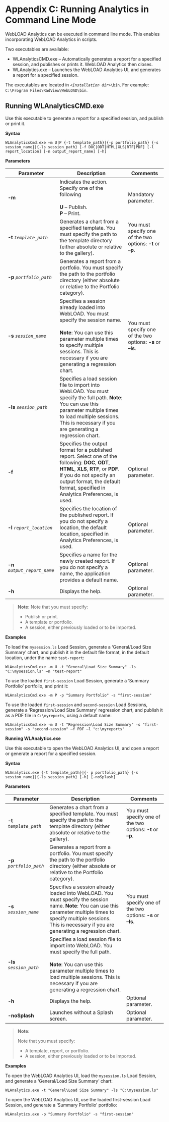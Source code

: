 # Appendix C: Running Analytics in Command Line Mode



WebLOAD Analytics can be executed in command line mode. This enables incorporating WebLOAD Analytics in scripts. 



Two executables are available: 

- WLAnalyticsCMD.exe – Automatically generates a report for a specified session, and publishes or prints it. WebLOAD Analytics then closes. 
- WLAnalytics.exe – Launches the WebLOAD Analytics UI, and generates a report for a specified session.  

The executables are located in *`<Installation dir>`*`\bin`. For example: `C:\Program Files\RadView\WebLOAD\bin`.



## Running WLAnalyticsCMD.exe

Use this executable to generate a report for a specified session, and publish or print it. 

**Syntax** 

`WLAnalyticsCmd.exe –m U|P {-t template_path}|{-p portfolio_path} {-s session_name}|{-ls session_path} [-f DOC|ODT|HTML|XLS|RTF|PDF] [-l report_location] [-n output_report_name] [-h]` 



**Parameters** 

| **Parameter**                | **Description**                                              | **Comments**                                                 |
| ---------------------------- | ------------------------------------------------------------ | ------------------------------------------------------------ |
| **-m**                       | Indicates  the action. Specify one of the following<br><br> **U** – Publish. <br>**P** – Print. | Mandatory  parameter.                                        |
| **-t** *`template_path`*       | Generates  a chart from a specified template. You must specify the path to the template  directory (either absolute or relative to the gallery). | You must  specify one of the two options: **-t** or **–p**.  |
| **-p** *`portfolio_path`*      | Generates  a report from a portfolio.  You must  specify the path to the portfolio directory (either absolute or relative to  the Portfolio category). |                                                              |
| **-s** *`session_name`*        | Specifies  a session already loaded into WebLOAD.  You must  specify the session name.<br><br> **Note**: You can use this parameter multiple times to  specify multiple sessions. This is necessary if you are generating a  regression chart. | You must specify one of the two  options: **-s** or **–ls**. |
| **-ls** *`session_path`*       | Specifies  a load session file to import into WebLOAD.  You must  specify the full path.  **Note**: You can use this parameter multiple times to load multiple sessions. This  is necessary if you are generating a regression chart. |                                                              |
| **-f**                       | Specifies  the output format for a published report.  Select  one of the following: **DOC**, **ODT**, **HTML**, **XLS**, **RTF**, or **PDF**.<br>  If you  do not specify an output format, the default format, specified in Analytics  Preferences, is used. | Optional parameter.                                          |
| **-l** *`report_location`*     | Specifies  the location of the published report. If you do not specify a location, the  default location, specified in Analytics Preferences, is used. | Optional parameter.                                          |
| **-n** *`output_report_name`* | Specifies  a name for the newly created report. If you do not specify a name, the  application provides a default name. | Optional parameter.                                          |
| **-h**                       | Displays  the help.                                          | Optional parameter.                                          |



> **Note:** Note that you must specify: 
>
> - Publish or print. 
> - A template or portfolio.  
> - A session, either previously loaded or to be imported. 



**Examples** 

To load the `mysession.ls` Load Session, generate a ‘General/Load Size Summary’ chart, and publish it in the default file format, in the default location, under the name `test-report`: 

`WLAnalyticsCmd.exe -m U -t "General\Load Size Summary" -ls "C:\mysession.ls" –n "test-report"` 

To use the loaded `first-session` Load Session, generate a ‘Summary Portfolio’ portfolio, and print it: 

`WLAnalyticsCmd.exe -m P -p "Summary Portfolio" -s "first-session"` 

To use the loaded `first-session` and `second-session` Load Sessions, generate a ‘Regression/Load Size Summary’ regression chart, and publish it as a PDF file in `C:\myreports`, using a default name: 

`WLAnalyticsCmd.exe -m U -t "Regression\Load Size Summary" -s "first- session" -s "second-session" –f PDF –l "c:\myreports"`



**Running WLAnalytics.exe**  

Use this executable to open the WebLOAD Analytics UI, and open a report or generate a report for a specified session. 

**Syntax** 

`WLAnalytics.exe {-t template_path}|{- p portfolio_path}
{-s session_name}|{-ls session_path} [-h] [-noSplash]` 



**Parameters** 

| **Parameter**                            | **Description**                                              | **Comments**                                                |
| ----------------------- | ------------------------------------------------------------ | ----------------------------------------------------------- |
| **-t** *`template_path`*  | Generates  a chart from a specified template. You must specify the path to the template  directory (either absolute or relative to the gallery). | You must specify one of the two options: **-t** or **–p**.  |
| **-p** *`portfolio_path`* | Generates a report from a portfolio.  You must specify the path to the portfolio directory  (either absolute or relative to the Portfolio category). |                                                             |
| **-s** *`session_name`*   | Specifies  a session already loaded into WebLOAD.  You must specify the session name.  **Note**: You can use this parameter multiple times to  specify multiple sessions. This is necessary if you are generating a  regression chart. | You must specify one of the two options: **-s** or **–ls**. |
| **-ls** *`session_path`*  | Specifies a load session file to  import into WebLOAD.  You must  specify the full path.<br><br>**Note**: You can use this parameter multiple times to load multiple sessions. This  is necessary if you are generating a regression chart. |                                                             |
| **-h**                  | Displays the help.                                           | Optional  parameter.                                        |
| **-noSplash**           | Launches without a Splash  screen.                           | Optional  parameter.                                        |



> **Note:** 
>
> Note that you must specify:
>
> - A template, report, or portfolio.
> - A session, either previously loaded or to be imported.



**Examples** 

To open the WebLOAD Analytics UI, load the `mysession.ls` Load Session, and generate a ‘General/Load Size Summary’ chart: 

`WLAnalytics.exe -t "General\Load Size Summary" -ls "C:\mysession.ls"` 

To open the WebLOAD Analytics UI, use the loaded first-session Load Session, and generate a ‘Summary Portfolio’ portfolio: 

`WLAnalytics.exe -p "Summary Portfolio" -s "first-session"`